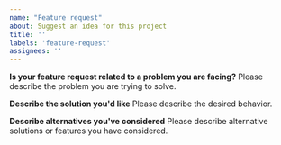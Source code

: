 ```yaml
---
name: "Feature request"
about: Suggest an idea for this project
title: ''
labels: 'feature-request'
assignees: ''
---
```


<!--
Thank you for suggesting an idea to make Jitsi Meet better.

Please fill in as much of the template below as you're able.

Note that the ultimate decision for implementing features lies on the Jitsi team, not all feature requests shall be accepted.
-->

**Is your feature request related to a problem you are facing?**
Please describe the problem you are trying to solve.

**Describe the solution you'd like**
Please describe the desired behavior.

**Describe alternatives you've considered**
Please describe alternative solutions or features you have considered.

